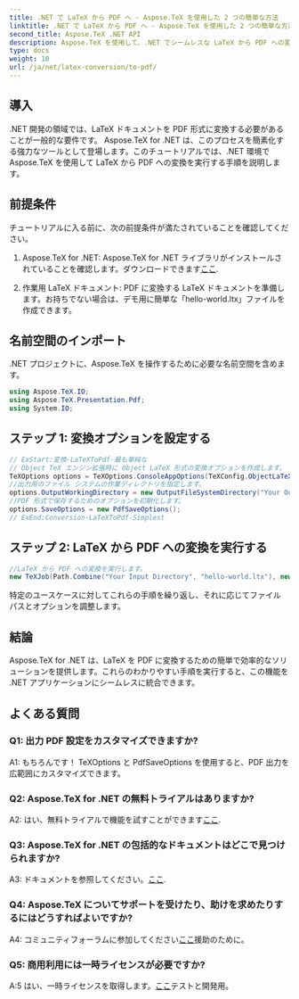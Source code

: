 ```yaml
---
title: .NET で LaTeX から PDF へ - Aspose.TeX を使用した 2 つの簡単な方法
linktitle: .NET で LaTeX から PDF へ - Aspose.TeX を使用した 2 つの簡単な方法
second_title: Aspose.TeX .NET API
description: Aspose.TeX を使用して、.NET でシームレスな LaTeX から PDF への変換を試してください。 PDF 出力の統合とカスタマイズが簡単に行えます。
type: docs
weight: 10
url: /ja/net/latex-conversion/to-pdf/
---
```

## 導入

.NET 開発の領域では、LaTeX ドキュメントを PDF 形式に変換する必要があることが一般的な要件です。 Aspose.TeX for .NET は、このプロセスを簡素化する強力なツールとして登場します。このチュートリアルでは、.NET 環境で Aspose.TeX を使用して LaTeX から PDF への変換を実行する手順を説明します。

## 前提条件

チュートリアルに入る前に、次の前提条件が満たされていることを確認してください。

1.  Aspose.TeX for .NET: Aspose.TeX for .NET ライブラリがインストールされていることを確認します。ダウンロードできます[ここ](https://releases.aspose.com/tex/net/).

2. 作業用 LaTeX ドキュメント: PDF に変換する LaTeX ドキュメントを準備します。お持ちでない場合は、デモ用に簡単な「hello-world.ltx」ファイルを作成できます。

## 名前空間のインポート

.NET プロジェクトに、Aspose.TeX を操作するために必要な名前空間を含めます。

```csharp
using Aspose.TeX.IO;
using Aspose.TeX.Presentation.Pdf;
using System.IO;
```

## ステップ 1: 変換オプションを設定する

```csharp
// ExStart:変換-LaTeXToPdf-最も単純な
// Object TeX エンジン拡張時に Object LaTeX 形式の変換オプションを作成します。
TeXOptions options = TeXOptions.ConsoleAppOptions(TeXConfig.ObjectLaTeX);
//出力用のファイル システムの作業ディレクトリを指定します。
options.OutputWorkingDirectory = new OutputFileSystemDirectory("Your Output Directory");
//PDF 形式で保存するためのオプションを初期化します。
options.SaveOptions = new PdfSaveOptions();
// ExEnd:Conversion-LaTeXToPdf-Simplest
```

## ステップ 2: LaTeX から PDF への変換を実行する

```csharp
//LaTeX から PDF への変換を実行します。
new TeXJob(Path.Combine("Your Input Directory", "hello-world.ltx"), new PdfDevice(), options).Run();
```

特定のユースケースに対してこれらの手順を繰り返し、それに応じてファイル パスとオプションを調整します。

## 結論

Aspose.TeX for .NET は、LaTeX を PDF に変換するための簡単で効率的なソリューションを提供します。これらのわかりやすい手順を実行すると、この機能を .NET アプリケーションにシームレスに統合できます。

## よくある質問

### Q1: 出力 PDF 設定をカスタマイズできますか?

A1: もちろんです！ TeXOptions と PdfSaveOptions を使用すると、PDF 出力を広範囲にカスタマイズできます。

### Q2: Aspose.TeX for .NET の無料トライアルはありますか?

 A2: はい、無料トライアルで機能を試すことができます[ここ](https://releases.aspose.com/).

### Q3: Aspose.TeX for .NET の包括的なドキュメントはどこで見つけられますか?

 A3: ドキュメントを参照してください。[ここ](https://reference.aspose.com/tex/net/).

### Q4: Aspose.TeX についてサポートを受けたり、助けを求めたりするにはどうすればよいですか?

 A4: コミュニティフォーラムに参加してください[ここ](https://forum.aspose.com/c/tex/47)援助のために。

### Q5: 商用利用には一時ライセンスが必要ですか?

 A:5 はい、一時ライセンスを取得します。[ここ](https://purchase.aspose.com/temporary-license/)テストと開発用。